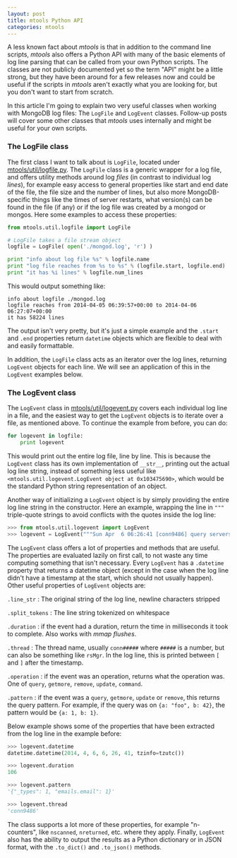 ```yaml
---
layout: post
title: mtools Python API
categories: mtools
---
```


A less known fact about _mtools_ is that in addition to the command line scripts, _mtools_ also offers a Python API with many of the basic elements of log line parsing that can be called from your own Python scripts. The classes are not publicly documented yet so the term "API" might be a little strong, but they have been around for a few releases now and could be useful if the scripts in _mtools_ aren't exactly what you are looking for, but you don't want to start from scratch. 

In this article I'm going to explain two very useful classes when working with MongoDB log files: The `LogFile` and `LogEvent` classes. Follow-up posts will cover some other classes that _mtools_ uses internally and might be useful for your own scripts.

### The LogFile class

The first class I want to talk about is `LogFile`, located under [mtools/util/logfile.py](https://github.com/rueckstiess/mtools/blob/master/mtools/util/logfile.py). The `LogFile` class is a generic wrapper for a log file, and offers utility methods around log _files_ (in contrast to individual log _lines_), for example easy access to general properties like start and end date of the file, the file size and the number of lines, but also more MongoDB-specific things like the times of server restarts, what version(s) can be found in the file (if any) or if the log file was created by a mongod or mongos. Here some examples to access these properties:

~~~python
from mtools.util.logfile import LogFile

# LogFile takes a file stream object
logfile = LogFile( open('./mongod.log', 'r') )

print "info about log file %s" % logfile.name
print "log file reaches from %s to %s" % (logfile.start, logfile.end)
print "it has %i lines" % logfile.num_lines
~~~

This would output something like: 

~~~
info about logfile ./mongod.log
logfile reaches from 2014-04-05 06:39:57+00:00 to 2014-04-06 06:27:07+00:00
it has 58224 lines
~~~

The output isn't very pretty, but it's just a simple example and the `.start` and `.end` properties return `datetime` objects which are flexible to deal with and easily formattable. 

In addition, the `LogFile` class acts as an iterator over the log lines, returning `LogEvent` objects for each line. We will see an application of this in the `LogEvent` examples below.


### The LogEvent class

The `LogEvent` class in [mtools/util/logevent.py](https://github.com/rueckstiess/mtools/blob/master/mtools/util/logevent.py) covers each individual log line in a file, and the easiest way to get the `LogEvent` objects is to iterate over a file, as mentioned above. To continue the example from before, you can do:

~~~python
for logevent in logfile:
    print logevent
~~~

This would print out the entire log file, line by line. This is because the `LogEvent` class has its own implementation of `__str__`, printing out the actual log line string, instead of something less useful like `<mtools.util.logevent.LogEvent object at 0x103475690>`, which would be the standard Python string representation of an object.

Another way of initializing a `LogEvent` object is by simply providing the entire log line string in the constructor.  Here an example, wrapping the line in `"""` triple-quote strings to avoid conflicts with the quotes inside the log line:

```python
>>> from mtools.util.logevent import LogEvent
>>> logevent = LogEvent("""Sun Apr  6 06:26:41 [conn9486] query serverside.user query: { _types: "User", emails.email: thomas@10gen.com } ntoreturn:1 ntoskip:0 nscanned:11538 keyUpdates:0 locks(micros) r:106712 nreturned:1 reslen:1543 106ms""")
```


The `LogEvent` class offers a lot of properties and methods that are useful. The properties are evaluated lazily on first call, to not waste any time computing something that isn't necessary. Every `LogEvent` has a `.datetime` property that returns a datetime object (except in the case when the log line didn't have a timestamp at the start, which should not usually happen). Other useful properties of `LogEvent` objects are:

`.line_str`
:    The original string of the log line, newline characters stripped

`.split_tokens`
:    The line string tokenized on whitespace

`.duration`
:    if the event had a duration, return the time in milliseconds it took to complete. Also works with _mmap flushes_.

`.thread`
: The thread name, usually `conn#####` where `#####` is a number, but can also be something like `rsMgr`. In the log line, this is printed between `[` and `]` after the timestamp.

`.operation`
: if the event was an operation, returns what the operation was. One of `query`, `getmore`, `remove`, `update`, 
`command`.

`.pattern`
: if the event was a `query`, `getmore`, `update` or `remove`, this returns the query pattern. For example, if the query was on `{a: "foo", b: 42}`, the pattern would be `{a: 1, b: 1}`.

Below example shows some of the properties that have been extracted from the log line in the example before:

```python
>>> logevent.datetime
datetime.datetime(2014, 4, 6, 6, 26, 41, tzinfo=tzutc())

>>> logevent.duration
106

>>> logevent.pattern
'{"_types": 1, "emails.email": 1}'

>>> logevent.thread
'conn9486'
```

The class supports a lot more of these properties, for example "n-counters", like `nscanned`, `nreturned`, etc. where they apply. Finally, `LogEvent` also has the ability to output the results as a Python dictionary or in JSON format, with the `.to_dict()` and `.to_json()` methods.




